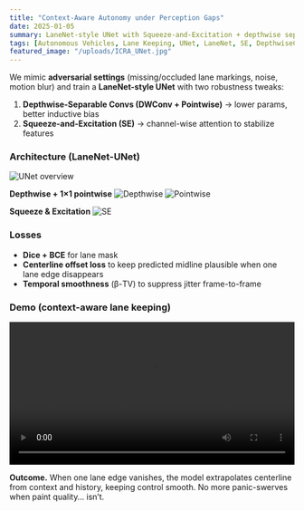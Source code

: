 ```yaml
---
title: "Context-Aware Autonomy under Perception Gaps"
date: 2025-01-05
summary: LaneNet-style UNet with Squeeze-and-Excitation + depthwise separable convolutions and loss tailoring to survive missing/occluded lanes and adversarial noise.
tags: [Autonomous Vehicles, Lane Keeping, UNet, LaneNet, SE, DepthwiseConv, Robustness]
featured_image: "/uploads/ICRA_UNet.jpg"
---
```


We mimic **adversarial settings** (missing/occluded lane markings, noise, motion blur) and train a **LaneNet-style UNet** with two robustness tweaks:

1) **Depthwise-Separable Convs (DWConv + Pointwise)** → lower params, better inductive bias  
2) **Squeeze-and-Excitation (SE)** → channel-wise attention to stabilize features

### Architecture (LaneNet-UNet)
![UNet overview](/uploads/ICRA_UNet.jpg)

**Depthwise + 1×1 pointwise**
![Depthwise](/uploads/DWConv_Depthwise.jpg)
![Pointwise](/uploads/DWConv_Pointwise.jpg)

**Squeeze & Excitation**
![SE](/uploads/Squeeze_Excite.jpg)

### Losses
- **Dice + BCE** for lane mask
- **Centerline offset loss** to keep predicted midline plausible when one lane edge disappears
- **Temporal smoothness** (β-TV) to suppress jitter frame-to-frame

### Demo (context-aware lane keeping)
<video src="/uploads/ICRA_Final.mp4" controls playsinline style="width:100%;"></video>

**Outcome.** When one lane edge vanishes, the model extrapolates centerline from context and history, keeping control smooth. No more panic-swerves when paint quality… isn’t.
